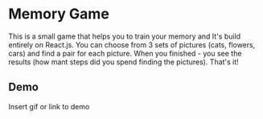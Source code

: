 
# Memory Game

This is a small game that helps you to train your memory and It's build entirely on React.js. You can choose from 3 sets of pictures (cats, flowers, cars) and find a pair for each picture. When you finished - you see the results (how mant steps did you spend finding the pictures). That's it!


## Demo

Insert gif or link to demo


